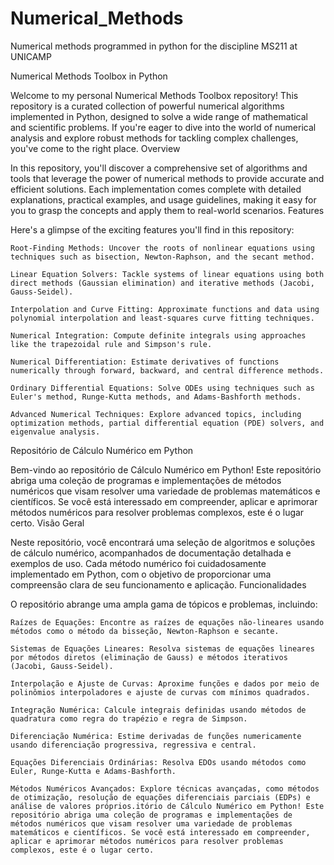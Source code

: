 # Numerical_Methods
Numerical methods programmed in python for the discipline MS211 at UNICAMP

Numerical Methods Toolbox in Python

Welcome to my personal Numerical Methods Toolbox repository! This repository is a curated collection of powerful numerical algorithms implemented in Python, designed to solve a wide range of mathematical and scientific problems. If you're eager to dive into the world of numerical analysis and explore robust methods for tackling complex challenges, you've come to the right place.
Overview

In this repository, you'll discover a comprehensive set of algorithms and tools that leverage the power of numerical methods to provide accurate and efficient solutions. Each implementation comes complete with detailed explanations, practical examples, and usage guidelines, making it easy for you to grasp the concepts and apply them to real-world scenarios.
Features

Here's a glimpse of the exciting features you'll find in this repository:

    Root-Finding Methods: Uncover the roots of nonlinear equations using techniques such as bisection, Newton-Raphson, and the secant method.
    
    Linear Equation Solvers: Tackle systems of linear equations using both direct methods (Gaussian elimination) and iterative methods (Jacobi, Gauss-Seidel).
    
    Interpolation and Curve Fitting: Approximate functions and data using polynomial interpolation and least-squares curve fitting techniques.
    
    Numerical Integration: Compute definite integrals using approaches like the trapezoidal rule and Simpson's rule.
    
    Numerical Differentiation: Estimate derivatives of functions numerically through forward, backward, and central difference methods.
    
    Ordinary Differential Equations: Solve ODEs using techniques such as Euler's method, Runge-Kutta methods, and Adams-Bashforth methods.
    
    Advanced Numerical Techniques: Explore advanced topics, including optimization methods, partial differential equation (PDE) solvers, and eigenvalue analysis.


Repositório de Cálculo Numérico em Python

Bem-vindo ao repositório de Cálculo Numérico em Python! Este repositório abriga uma coleção de programas e implementações de métodos numéricos que visam resolver uma variedade de problemas matemáticos e científicos. Se você está interessado em compreender, aplicar e aprimorar métodos numéricos para resolver problemas complexos, este é o lugar certo.
Visão Geral

Neste repositório, você encontrará uma seleção de algoritmos e soluções de cálculo numérico, acompanhados de documentação detalhada e exemplos de uso. Cada método numérico foi cuidadosamente implementado em Python, com o objetivo de proporcionar uma compreensão clara de seu funcionamento e aplicação.
Funcionalidades

O repositório abrange uma ampla gama de tópicos e problemas, incluindo:

    Raízes de Equações: Encontre as raízes de equações não-lineares usando métodos como o método da bisseção, Newton-Raphson e secante.
    
    Sistemas de Equações Lineares: Resolva sistemas de equações lineares por métodos diretos (eliminação de Gauss) e métodos iterativos (Jacobi, Gauss-Seidel).
    
    Interpolação e Ajuste de Curvas: Aproxime funções e dados por meio de polinômios interpoladores e ajuste de curvas com mínimos quadrados.
    
    Integração Numérica: Calcule integrais definidas usando métodos de quadratura como regra do trapézio e regra de Simpson.
    
    Diferenciação Numérica: Estime derivadas de funções numericamente usando diferenciação progressiva, regressiva e central.
    
    Equações Diferenciais Ordinárias: Resolva EDOs usando métodos como Euler, Runge-Kutta e Adams-Bashforth.
    
    Métodos Numéricos Avançados: Explore técnicas avançadas, como métodos de otimização, resolução de equações diferenciais parciais (EDPs) e análise de valores próprios.itório de Cálculo Numérico em Python! Este repositório abriga uma coleção de programas e implementações de métodos numéricos que visam resolver uma variedade de problemas matemáticos e científicos. Se você está interessado em compreender, aplicar e aprimorar métodos numéricos para resolver problemas complexos, este é o lugar certo.
